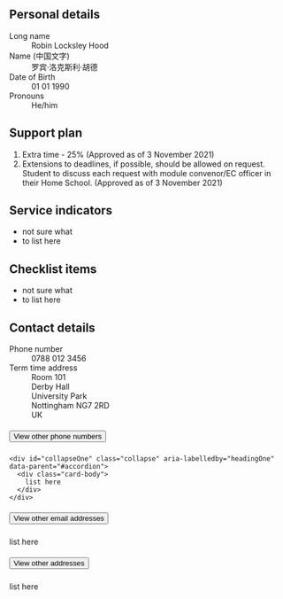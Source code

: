 <div class="row padTop" markdown="1">
<div class="col-md-6" markdown="1">

<h2>Personal details</h2>
<dl class="row">
  <dt class="col-sm-4">Long name</dt>
  <dd class="col-sm-8">Robin Locksley Hood</dd>

  <dt class="col-sm-4">Name (中国文字)</dt>
  <dd class="col-sm-8">罗宾·洛克斯利·胡德</dd>

  <dt class="col-sm-4">Date of Birth</dt>
  <dd class="col-sm-8">01 01 1990</dd>

  <dt class="col-sm-4">Pronouns</dt>
  <dd class="col-sm-8">He/him</dd>
</dl>

<h2>Support plan</h2>
<ol>
  <li>Extra time - 25% (Approved as of 3 November 2021)</li>
  <li>Extensions to deadlines, if possible, should be allowed on request. Student to discuss each request with module convenor/EC officer in their Home School. (Approved as of 3 November 2021)</li>
</ol>

<h2>Service indicators</h2>

- not sure what
- to list here


<h2>Checklist items</h2>

- not sure what
- to list here


</div>
<div class="col-md-6" markdown="1">

<h2>Contact details</h2>

<dl class="row">
  <dt class="col-sm-4">Phone number</dt>
  <dd class="col-sm-8">0788 012 3456</dd>

  <dt class="col-sm-4">Term time address</dt>
  <dd class="col-sm-8">Room 101<br/>Derby Hall<br/>University Park<br/>Nottingham NG7 2RD<br/>UK</dd>
</dl>


<div id="accordion">
  <div class="card">
    <div class="card-header" id="headingOne">
      <h5 class="mb-0">
        <button class="btn btn-link" data-toggle="collapse" data-target="#collapseOne" aria-expanded="true" aria-controls="collapseOne">
          View other phone numbers
        </button>
      </h5>
    </div>

    <div id="collapseOne" class="collapse" aria-labelledby="headingOne" data-parent="#accordion">
      <div class="card-body">
        list here
      </div>
    </div>
  </div>
  <div class="card">
    <div class="card-header" id="headingTwo">
      <h5 class="mb-0">
        <button class="btn btn-link collapsed" data-toggle="collapse" data-target="#collapseTwo" aria-expanded="false" aria-controls="collapseTwo">
          View other email addresses
        </button>
      </h5>
    </div>
    <div id="collapseTwo" class="collapse" aria-labelledby="headingTwo" data-parent="#accordion">
      <div class="card-body">
        list here
      </div>
    </div>
  </div>
  <div class="card">
    <div class="card-header" id="headingThree">
      <h5 class="mb-0">
        <button class="btn btn-link collapsed" data-toggle="collapse" data-target="#collapseThree" aria-expanded="false" aria-controls="collapseThree">
          View other addresses
        </button>
      </h5>
    </div>
    <div id="collapseThree" class="collapse" aria-labelledby="headingThree" data-parent="#accordion">
      <div class="card-body">
        list here
      </div>
    </div>
  </div>
</div>


</div>
</div>
